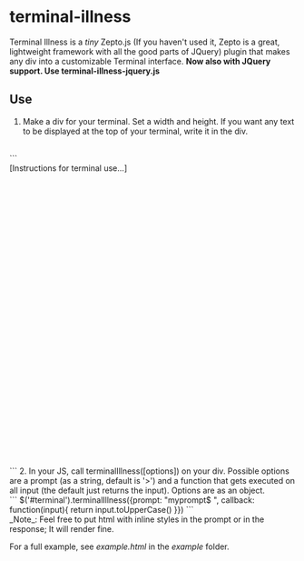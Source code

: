 terminal-illness
================

Terminal Illness is a _tiny_ Zepto.js (If you haven't used it, Zepto is a great, lightweight framework with all the good parts of JQuery) plugin that makes any div into a customizable Terminal interface. **Now also with JQuery support. Use terminal-illness-jquery.js**

Use
---

1. Make a div for your terminal. Set a width and height. If you want any text to be displayed at the top of your terminal, write it in the div.
<br />
```
<div id='terminal' style="width: 400pt; height: 400pt;">[Instructions for terminal use...]</div>
```
2. In your JS, call terminalIllness([options]) on your div. Possible options are a prompt (as a string, default is '>') and a function that gets executed on all input (the default just returns the input). Options are as an object.
<br />
```
$('#terminal').terminalIllness({prompt: "myprompt$ ", callback: function(input){
  return input.toUpperCase()
}})
```
<br />
_Note_: Feel free to put html with inline styles in the prompt or in the response; It will render fine.

For a full example, see *example.html* in the *example* folder. 
